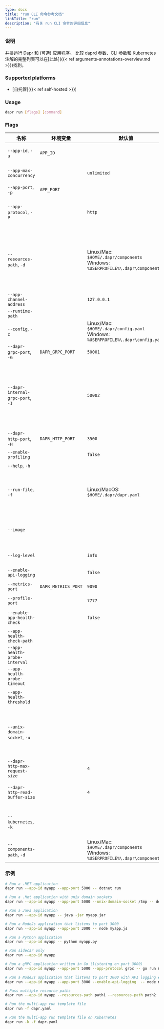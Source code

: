 ```yaml
---
type: docs
title: "run CLI 命令参考文档"
linkTitle: "run"
description: "有关 run CLI 命令的详细信息"
---
```


### 说明

并排运行 Dapr 和 (可选) 应用程序。 比较 daprd 参数、CLI 参数和 Kubernetes 注解的完整列表可以在[此处]({{< ref arguments-annotations-overview.md >}})找到。

### Supported platforms

- [自托管]({{< ref self-hosted >}})

### Usage

```bash
dapr run [flags] [command]
```

### Flags

| 名称                                | 环境变量                | 默认值                                                                                          | 说明                                                                                                                                                                                                                                                                                             |
| --------------------------------- | ------------------- | -------------------------------------------------------------------------------------------- | ---------------------------------------------------------------------------------------------------------------------------------------------------------------------------------------------------------------------------------------------------------------------------------------------- |
| `--app-id`, `-a`                  | `APP_ID`            |                                                                                              | The id for your application, used for service discovery. Cannot contain dots.                                                                                                                                                                                                                  |
| `--app-max-concurrency`           |                     | `unlimited`                                                                                  | The concurrency level of the application; default is unlimited                                                                                                                                                                                                                                 |
| `--app-port`, `-p`                | `APP_PORT`          |                                                                                              | 应用程序正在监听的端口                                                                                                                                                                                                                                                                                    |
| `--app-protocol`, `-P`            |                     | `http`                                                                                       | The protocol Dapr uses to talk to the application. Valid values are: `http`, `grpc`, `https` (HTTP with TLS), `grpcs` (gRPC with TLS), `h2c` (HTTP/2 Cleartext)                                                                                                                                |
| `--resources-path`, `-d`          |                     | Linux/Mac: `$HOME/.dapr/components` <br/>Windows: `%USERPROFILE%\.dapr\components`   | The path for resources directory. If you've organized your resources into multiple folders (for example, components in one folder, resiliency policies in another), you can define multiple resource paths. See [example]({{< ref "#examples" >}}) below.                                      |
| `--app-channel-address`           |                     | `127.0.0.1`                                                                                  | The network address the application listens on                                                                                                                                                                                                                                                 |
| `--runtime-path`                  |                     |                                                                                              | Dapr runtime install path                                                                                                                                                                                                                                                                      |
| `--config`, `-c`                  |                     | Linux/Mac: `$HOME/.dapr/config.yaml` <br/>Windows: `%USERPROFILE%\.dapr\config.yaml` | Dapr configuration file                                                                                                                                                                                                                                                                        |
| `--dapr-grpc-port`, `-G`          | `DAPR_GRPC_PORT`    | `50001`                                                                                      | The gRPC port for Dapr to listen on                                                                                                                                                                                                                                                            |
| `--dapr-internal-grpc-port`, `-I` |                     | `50002`                                                                                      | The gRPC port for the Dapr internal API to listen on. Set during development for apps experiencing temporary errors with service invocation failures due to mDNS caching, or configuring Dapr sidecars behind firewall. Can be any value greater than 1024 and must be different for each app. |
| `--dapr-http-port`, `-H`          | `DAPR_HTTP_PORT`    | `3500`                                                                                       | The HTTP port for Dapr to listen on                                                                                                                                                                                                                                                            |
| `--enable-profiling`              |                     | `false`                                                                                      | Enable "pprof" profiling via an HTTP endpoint                                                                                                                                                                                                                                                  |
| `--help`, `-h`                    |                     |                                                                                              | Print the help message                                                                                                                                                                                                                                                                         |
| `--run-file`, `-f`                |                     | Linux/MacOS: `$HOME/.dapr/dapr.yaml`                                                         | Run multiple applications at once using a Multi-App Run template file. Currently in [alpha]({{< ref "support-preview-features.md" >}}) and only available in Linux/MacOS                                                                                                                       |
| `--image`                         |                     |                                                                                              | Use a custom Docker image. Format is `repository/image` for Docker Hub, or `example.com/repository/image` for a custom registry.                                                                                                                                                               |
| `--log-level`                     |                     | `info`                                                                                       | The log verbosity. Valid values are: `debug`, `info`, `warn`, `error`, `fatal`, or `panic`                                                                                                                                                                                                     |
| `--enable-api-logging`            |                     | `false`                                                                                      | Enable the logging of all API calls from application to Dapr                                                                                                                                                                                                                                   |
| `--metrics-port`                  | `DAPR_METRICS_PORT` | `9090`                                                                                       | The port that Dapr sends its metrics information to                                                                                                                                                                                                                                            |
| `--profile-port`                  |                     | `7777`                                                                                       | The port for the profile server to listen on                                                                                                                                                                                                                                                   |
| `--enable-app-health-check`       |                     | `false`                                                                                      | Enable health checks for the application using the protocol defined with app-protocol                                                                                                                                                                                                          |
| `--app-health-check-path`         |                     |                                                                                              | Path used for health checks; HTTP only                                                                                                                                                                                                                                                         |
| `--app-health-probe-interval`     |                     |                                                                                              | Interval to probe for the health of the app in seconds                                                                                                                                                                                                                                         |
| `--app-health-probe-timeout`      |                     |                                                                                              | Timeout for app health probes in milliseconds                                                                                                                                                                                                                                                  |
| `--app-health-threshold`          |                     |                                                                                              | Number of consecutive failures for the app to be considered unhealthy                                                                                                                                                                                                                          |
| `--unix-domain-socket`, `-u`      |                     |                                                                                              | Path to a unix domain socket dir mount. If specified, communication with the Dapr sidecar uses unix domain sockets for lower latency and greater throughput when compared to using TCP ports. Not available on Windows.                                                                        |
| `--dapr-http-max-request-size`    |                     | `4`                                                                                          | Max size of the request body in MB.                                                                                                                                                                                                                                                            |
| `--dapr-http-read-buffer-size`    |                     | `4`                                                                                          | Max size of the HTTP read buffer in KB. This also limits the maximum size of HTTP headers. The default 4 KB                                                                                                                                                                                    |
| `--kubernetes`, `-k`              |                     |                                                                                              | Running Dapr on Kubernetes, and used for [Multi-App Run template files on Kubernetes]({{< ref multi-app-dapr-run >}}).                                                                                                                                                                         |
| `--components-path`, `-d`         |                     | Linux/Mac: `$HOME/.dapr/components` <br/>Windows: `%USERPROFILE%\.dapr\components`   | **Deprecated** in favor of `--resources-path`                                                                                                                                                                                                                                                  |

### 示例

```bash
# Run a .NET application
dapr run --app-id myapp --app-port 5000 -- dotnet run

# Run a .Net application with unix domain sockets
dapr run --app-id myapp --app-port 5000 --unix-domain-socket /tmp -- dotnet run

# Run a Java application
dapr run --app-id myapp -- java -jar myapp.jar

# Run a NodeJs application that listens to port 3000
dapr run --app-id myapp --app-port 3000 -- node myapp.js

# Run a Python application
dapr run --app-id myapp -- python myapp.py

# Run sidecar only
dapr run --app-id myapp

# Run a gRPC application written in Go (listening on port 3000)
dapr run --app-id myapp --app-port 5000 --app-protocol grpc -- go run main.go

# Run a NodeJs application that listens to port 3000 with API logging enabled
dapr run --app-id myapp --app-port 3000 --enable-api-logging  -- node myapp.js

# Pass multiple resource paths
dapr run --app-id myapp --resources-path path1 --resources-path path2

# Run the multi-app run template file
dapr run -f dapr.yaml

# Run the multi-app run template file on Kubernetes
dapr run -k -f dapr.yaml
```